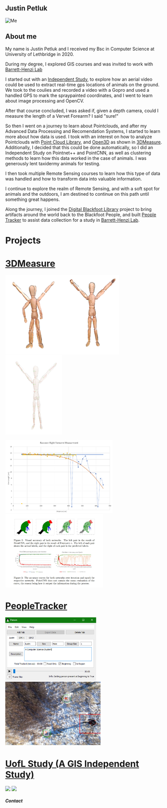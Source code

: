 ## Justin Petluk
![Me](https://raw.githubusercontent.com/hobbitsyfeet/hobbitsyfeet/gh-pages/images/Profile.jpg)
## About me 

My name is Justin Petluk and I received my Bsc in Computer Science at University of Lethbridge in 2020.

During my degree, I explored GIS courses and was invited to work with [Barrett-Henzi Lab](https://banzilab.github.io/people.html)

I started out with an [Independent Study](https://github.com/hobbitsyfeet/UofLStudy), to explore how an aerial video could be used to extract real-time gps locations of animals on the ground. We took to the coulies and recorded a video with a Gopro and used a handled GPS to mark the spraypainted coordinates, and I went to learn about image processing and OpenCV.

After that course concluded, I was asked if, given a depth camera, could I measure the length of a Vervet Forearm? I said "sure!"

So then I went on a journey to learn about Pointclouds, and after my Advanced Data Processing and Recomendation Systems, I started to learn more about how data is used. I took with an interest on how to analyze Pointclouds with [Point Cloud Library](https://pointclouds.org/), and [Open3D](http://www.open3d.org/) as shown in [3DMeasure](https://github.com/hobbitsyfeet/3DMeasure). Additionally, I decided that this could be done automatically, so I did an Independent Study on Pointnet++ and PointCNN, as well as clustering methods to learn how this data worked in the case of animals. I was generously lent taxidermy animals for testing.

I then took multiple Remote Sensing courses to learn how this type of data was handled and how to transform data into valuable information.

I continue to explore the realm of Remote Sensing, and with a soft spot for animals and the outdoors, I am destined to continue on this path until something great happens.

Along the journey, I joined the [Digital Blackfoot Library](https://blackfoot3d.github.io/webviewer-v1/) project to bring artifacts around the world back to the Blackfoot People, and built [People Tracker](https://github.com/hobbitsyfeet/PeopleTracker) to assist data collection for a study in [Barrett-Henzi Lab](https://banzilab.github.io/people.html).

# Projects

# [3DMeasure](https://github.com/hobbitsyfeet/3DMeasure)
<img src="https://raw.githubusercontent.com/hobbitsyfeet/3DMeasure/master/docs/photos/Source_Target.jpg" height="250" width="180"/><img src="https://raw.githubusercontent.com/hobbitsyfeet/3DMeasure/master/docs/photos/Target_Result.jpg" height="250" width="180"/> <img src="https://raw.githubusercontent.com/hobbitsyfeet/3DMeasure/master/docs/photos/Target_Result_PCA.jpg" height="250" width="180"/> 

<img src="https://raw.githubusercontent.com/hobbitsyfeet/3DMeasure/master/docs/DepthCameras/Distance(Kinect).PNG" height="231"/><img src="https://raw.githubusercontent.com/hobbitsyfeet/3DMeasure/master/docs/Reports/Figures/Network_Preds.jpg" height="231"/> 


# [PeopleTracker](https://github.com/hobbitsyfeet/PeopleTracker)
<img src="images/PeopleTracker_UI.png" height="200"/> <img src="images\PeopleTracker_Video.png" height="200"/> 

# [UofL Study (A GIS Independent Study)](https://github.com/hobbitsyfeet/UofLStudy)

<img src="https://raw.githubusercontent.com/hobbitsyfeet/UofLStudy/master/docs/Processing/Selected_Contours.PNG" height="231"/> <img src="https://raw.githubusercontent.com/hobbitsyfeet/UofLStudy/master/docs/Processing/Find_GPS2.PNG" height="231"/> 


##### Contact
